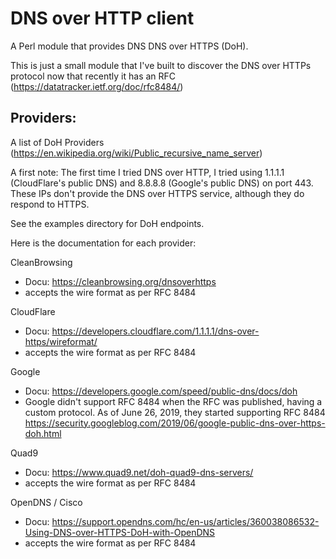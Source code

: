 # DNS over HTTP client

A Perl module that provides DNS DNS over HTTPS (DoH).

This is just a small module that I've built to discover 
the DNS over HTTPs protocol now that recently it has an 
RFC (https://datatracker.ietf.org/doc/rfc8484/)

## Providers:

A list of DoH Providers (https://en.wikipedia.org/wiki/Public_recursive_name_server)

A first note: The first time I tried DNS over HTTP, I tried using 1.1.1.1 (CloudFlare's
public DNS) and 8.8.8.8 (Google's public DNS) on port 443. These IPs don't provide the
DNS over HTTPS service, although they do respond to HTTPS.

See the examples directory for DoH endpoints.

Here is the documentation for each provider: 

CleanBrowsing
 - Docu: https://cleanbrowsing.org/dnsoverhttps
 - accepts the wire format as per RFC 8484

CloudFlare
 - Docu: https://developers.cloudflare.com/1.1.1.1/dns-over-https/wireformat/
 - accepts the wire format as per RFC 8484

Google 
 - Docu: https://developers.google.com/speed/public-dns/docs/doh
 - Google didn't support RFC 8484 when the RFC was published, having a custom protocol. As of June 26, 2019, they started supporting RFC 8484 https://security.googleblog.com/2019/06/google-public-dns-over-https-doh.html

Quad9
 - Docu: https://www.quad9.net/doh-quad9-dns-servers/
 - accepts the wire format as per RFC 8484

OpenDNS / Cisco
 - Docu: https://support.opendns.com/hc/en-us/articles/360038086532-Using-DNS-over-HTTPS-DoH-with-OpenDNS
 - accepts the wire format as per RFC 8484
